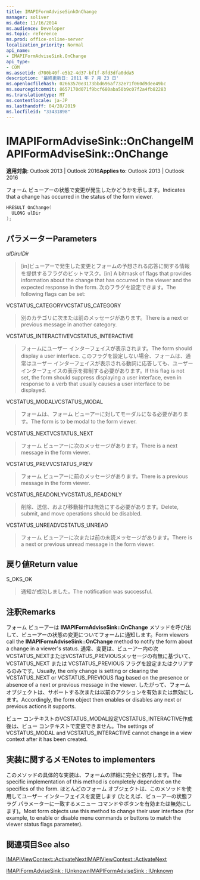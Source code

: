 ```yaml
---
title: IMAPIFormAdviseSinkOnChange
manager: soliver
ms.date: 11/16/2014
ms.audience: Developer
ms.topic: reference
ms.prod: office-online-server
localization_priority: Normal
api_name:
- IMAPIFormAdviseSink.OnChange
api_type:
- COM
ms.assetid: d700b40f-e5b2-4d37-bf1f-8fd3dfa0dda5
description: '最終更新日: 2011 年 7 月 23 日'
ms.openlocfilehash: 02663570e3173bbd696af732e71f060d9dee49bc
ms.sourcegitcommit: 8657170d071f9bcf680aba50b9c07f2a4fb82283
ms.translationtype: MT
ms.contentlocale: ja-JP
ms.lasthandoff: 04/28/2019
ms.locfileid: "33431898"
---
```

# <a name="imapiformadvisesinkonchange"></a><span data-ttu-id="ced70-103">IMAPIFormAdviseSink::OnChange</span><span class="sxs-lookup"><span data-stu-id="ced70-103">IMAPIFormAdviseSink::OnChange</span></span>

  
  
<span data-ttu-id="ced70-104">**適用対象**: Outlook 2013 | Outlook 2016</span><span class="sxs-lookup"><span data-stu-id="ced70-104">**Applies to**: Outlook 2013 | Outlook 2016</span></span> 
  
<span data-ttu-id="ced70-105">フォーム ビューアーの状態で変更が発生したかどうかを示します。</span><span class="sxs-lookup"><span data-stu-id="ced70-105">Indicates that a change has occurred in the status of the form viewer.</span></span> 
  
```cpp
HRESULT OnChange(
  ULONG ulDir
);
```

## <a name="parameters"></a><span data-ttu-id="ced70-106">パラメーター</span><span class="sxs-lookup"><span data-stu-id="ced70-106">Parameters</span></span>

 <span data-ttu-id="ced70-107">_ulDir_</span><span class="sxs-lookup"><span data-stu-id="ced70-107">_ulDir_</span></span>
  
> <span data-ttu-id="ced70-108">[in]ビューアーで発生した変更とフォームの予想される応答に関する情報を提供するフラグのビットマスク。</span><span class="sxs-lookup"><span data-stu-id="ced70-108">[in] A bitmask of flags that provides information about the change that has occurred in the viewer and the expected response in the form.</span></span> <span data-ttu-id="ced70-109">次のフラグを設定できます。</span><span class="sxs-lookup"><span data-stu-id="ced70-109">The following flags can be set:</span></span>
    
<span data-ttu-id="ced70-110">VCSTATUS_CATEGORY</span><span class="sxs-lookup"><span data-stu-id="ced70-110">VCSTATUS_CATEGORY</span></span> 
  
> <span data-ttu-id="ced70-111">別のカテゴリに次または前のメッセージがあります。</span><span class="sxs-lookup"><span data-stu-id="ced70-111">There is a next or previous message in another category.</span></span> 
    
<span data-ttu-id="ced70-112">VCSTATUS_INTERACTIVE</span><span class="sxs-lookup"><span data-stu-id="ced70-112">VCSTATUS_INTERACTIVE</span></span> 
  
> <span data-ttu-id="ced70-113">フォームにユーザー インターフェイスが表示されます。</span><span class="sxs-lookup"><span data-stu-id="ced70-113">The form should display a user interface.</span></span> <span data-ttu-id="ced70-114">このフラグを設定しない場合、フォームは、通常はユーザー インターフェイスが表示される動詞に応答しても、ユーザー インターフェイスの表示を抑制する必要があります。</span><span class="sxs-lookup"><span data-stu-id="ced70-114">If this flag is not set, the form should suppress displaying a user interface, even in response to a verb that usually causes a user interface to be displayed.</span></span> 
    
<span data-ttu-id="ced70-115">VCSTATUS_MODAL</span><span class="sxs-lookup"><span data-stu-id="ced70-115">VCSTATUS_MODAL</span></span> 
  
> <span data-ttu-id="ced70-116">フォームは、フォーム ビューアーに対してモーダルになる必要があります。</span><span class="sxs-lookup"><span data-stu-id="ced70-116">The form is to be modal to the form viewer.</span></span> 
    
<span data-ttu-id="ced70-117">VCSTATUS_NEXT</span><span class="sxs-lookup"><span data-stu-id="ced70-117">VCSTATUS_NEXT</span></span> 
  
> <span data-ttu-id="ced70-118">フォーム ビューアーに次のメッセージがあります。</span><span class="sxs-lookup"><span data-stu-id="ced70-118">There is a next message in the form viewer.</span></span> 
    
<span data-ttu-id="ced70-119">VCSTATUS_PREV</span><span class="sxs-lookup"><span data-stu-id="ced70-119">VCSTATUS_PREV</span></span> 
  
> <span data-ttu-id="ced70-120">フォーム ビューアーに前のメッセージがあります。</span><span class="sxs-lookup"><span data-stu-id="ced70-120">There is a previous message in the form viewer.</span></span> 
    
<span data-ttu-id="ced70-121">VCSTATUS_READONLY</span><span class="sxs-lookup"><span data-stu-id="ced70-121">VCSTATUS_READONLY</span></span> 
  
> <span data-ttu-id="ced70-122">削除、送信、および移動操作は無効にする必要があります。</span><span class="sxs-lookup"><span data-stu-id="ced70-122">Delete, submit, and move operations should be disabled.</span></span> 
    
<span data-ttu-id="ced70-123">VCSTATUS_UNREAD</span><span class="sxs-lookup"><span data-stu-id="ced70-123">VCSTATUS_UNREAD</span></span> 
  
> <span data-ttu-id="ced70-124">フォーム ビューアーに次または前の未読メッセージがあります。</span><span class="sxs-lookup"><span data-stu-id="ced70-124">There is a next or previous unread message in the form viewer.</span></span>
    
## <a name="return-value"></a><span data-ttu-id="ced70-125">戻り値</span><span class="sxs-lookup"><span data-stu-id="ced70-125">Return value</span></span>

<span data-ttu-id="ced70-126">S_OK</span><span class="sxs-lookup"><span data-stu-id="ced70-126">S_OK</span></span> 
  
> <span data-ttu-id="ced70-127">通知が成功しました。</span><span class="sxs-lookup"><span data-stu-id="ced70-127">The notification was successful.</span></span>
    
## <a name="remarks"></a><span data-ttu-id="ced70-128">注釈</span><span class="sxs-lookup"><span data-stu-id="ced70-128">Remarks</span></span>

<span data-ttu-id="ced70-129">フォーム ビューアーは **IMAPIFormAdviseSink::OnChange** メソッドを呼び出して、ビューアーの状態の変更についてフォームに通知します。</span><span class="sxs-lookup"><span data-stu-id="ced70-129">Form viewers call the **IMAPIFormAdviseSink::OnChange** method to notify the form about a change in a viewer's status.</span></span> <span data-ttu-id="ced70-130">通常、変更は、ビューアー内の次VCSTATUS_NEXTまたはVCSTATUS_PREVIOUSメッセージの有無に基づいて、VCSTATUS_NEXT または VCSTATUS_PREVIOUS フラグを設定またはクリアするのみです。</span><span class="sxs-lookup"><span data-stu-id="ced70-130">Usually, the only change is setting or clearing the VCSTATUS_NEXT or VCSTATUS_PREVIOUS flag based on the presence or absence of a next or previous message in the viewer.</span></span> <span data-ttu-id="ced70-131">したがって、フォーム オブジェクトは、サポートする次または以前のアクションを有効または無効にします。</span><span class="sxs-lookup"><span data-stu-id="ced70-131">Accordingly, the form object then enables or disables any next or previous actions it supports.</span></span> 
  
<span data-ttu-id="ced70-132">ビュー コンテキストのVCSTATUS_MODAL設定VCSTATUS_INTERACTIVE作成後は、ビュー コンテキストで変更できません。</span><span class="sxs-lookup"><span data-stu-id="ced70-132">The settings of VCSTATUS_MODAL and VCSTATUS_INTERACTIVE cannot change in a view context after it has been created.</span></span>
  
## <a name="notes-to-implementers"></a><span data-ttu-id="ced70-133">実装に関するメモ</span><span class="sxs-lookup"><span data-stu-id="ced70-133">Notes to implementers</span></span>

<span data-ttu-id="ced70-134">このメソッドの具体的な実装は、フォームの詳細に完全に依存します。</span><span class="sxs-lookup"><span data-stu-id="ced70-134">The specific implementation of this method is completely dependent on the specifics of the form.</span></span> <span data-ttu-id="ced70-135">ほとんどのフォーム オブジェクトは、このメソッドを使用してユーザー インターフェイスを変更します (たとえば、ビューアーの状態フラグ パラメーターに一致するメニュー コマンドやボタンを有効または無効にします)。</span><span class="sxs-lookup"><span data-stu-id="ced70-135">Most form objects use this method to change their user interface (for example, to enable or disable menu commands or buttons to match the viewer status flags parameter).</span></span>
  
## <a name="see-also"></a><span data-ttu-id="ced70-136">関連項目</span><span class="sxs-lookup"><span data-stu-id="ced70-136">See also</span></span>



[<span data-ttu-id="ced70-137">IMAPIViewContext::ActivateNext</span><span class="sxs-lookup"><span data-stu-id="ced70-137">IMAPIViewContext::ActivateNext</span></span>](imapiviewcontext-activatenext.md)
  
[<span data-ttu-id="ced70-138">IMAPIFormAdviseSink : IUnknown</span><span class="sxs-lookup"><span data-stu-id="ced70-138">IMAPIFormAdviseSink : IUnknown</span></span>](imapiformadvisesinkiunknown.md)

